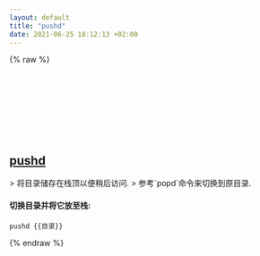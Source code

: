 ```yaml
---
layout: default
title: "pushd"
date: 2021-06-25 18:12:13 +02:00
---
```

{% raw %}
<h2 id="pushd">
  <a href="/zh/windows/pushd.html">pushd</a> <a href="#pushd"><svg class="icon">
    <use href="/assets/images/unicode_sprite.svg#link" />
  </svg></a>
</h2>
> 将目录储存在栈顶以便稍后访问.
> 参考`popd`命令来切换到原目录.

#### 切换目录并将它放至栈:
```shell
pushd {{目录}}
```
{% endraw %}